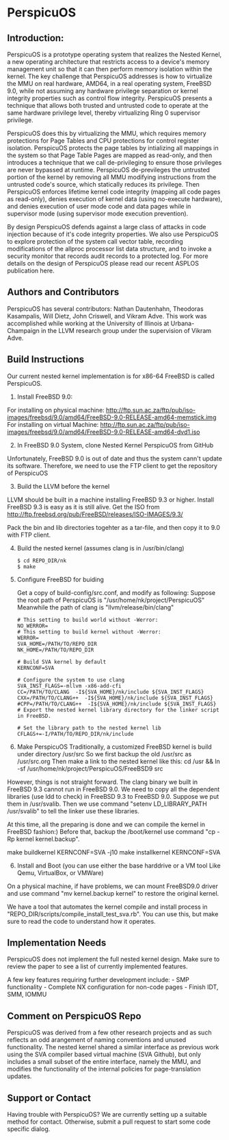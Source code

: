 # PerspicuOS

## Introduction:

PerspicuOS is a prototype operating system that realizes the Nested Kernel, a
new operating architecture that restricts access to a device's memory
management unit so that it can then perform memory isolation within the kernel.
The key challenge that PerspicuOS addresses is how to virtualize the MMU on
real hardware, AMD64, in a real operating system, FreeBSD 9.0, while not
assuming any hardware privilege separation or kernel integrity properties such
as control flow integrity. PerspicuOS presents a technique that allows both
trusted and untrusted code to operate at the same hardware privilege level,
thereby virtualizing Ring 0 supervisor privilege.

PerspicuOS does this by virtualizing the MMU, which requires memory protections
for Page Tables and CPU protections for control register isolation. PerspicuOS
protects the page tables by intializing all mappings in the system so that Page
Table Pages are mapped as read-only, and then introduces a technique that we
call de-privileging to ensure those privileges are never bypassed at runtime.
PerspicuOS de-previleges the untrusted portion of the kernel by removing all
MMU modifying instructions from the untrusted code's source, which statically
reduces its privilege. Then PerspicuOS enforces lifetime kernel code integrity
(mapping all code pages as read-only), denies execution of kernel data (using
no-execute hardware), and denies execution of user mode code and data pages
while in supervisor mode (using supervisor mode execution prevention).

By design PerspicuOS defends against a large class of attacks in code injection
because of it's code integrity properties. We also use PerspicuOS to explore
protection of the system call vector table, recording modifications of the
allproc processor list data structure, and to invoke a security monitor that
records audit records to a protected log. For more details on the design of
PerspicuOS please read our recent ASPLOS publication here.

## Authors and Contributors

PerspicuOS has several contributors: Nathan Dautenhahn, Theodoras Kasampalis,
Will Dietz, John Criswell, and Vikram Adve. This work was accomplished while
working at the University of Illinois at Urbana-Champaign in the LLVM research
group under the supervision of Vikram Adve.

## Build Instructions

Our current nested kernel implementation is for x86-64 FreeBSD is called
PerspicuOS.

1. Install FreeBSD 9.0: 

For installing on physical machine: http://ftp.sun.ac.za/ftp/pub/iso-images/freebsd/9.0/amd64/FreeBSD-9.0-RELEASE-amd64-memstick.img
For installing on virtual Machine: http://ftp.sun.ac.za/ftp/pub/iso-images/freebsd/9.0/amd64/FreeBSD-9.0-RELEASE-amd64-dvd1.iso


2. In FreeBSD 9.0 System, clone Nested Kernel PerspicuOS from GitHub

Unfortunately, FreeBSD 9.0 is out of date and thus the system cann't update its software.
Therefore, we need to use the FTP client to get the repository of PerspicuOS


3. Build the LLVM before the kernel

LLVM should be built in a machine installing FreeBSD 9.3 or higher.
Install FreeBSD 9.3 is easy as it is still alive. Get the ISO from http://ftp.freebsd.org/pub/FreeBSD/releases/ISO-IMAGES/9.3/

Pack the bin and lib directories togehter as a tar-file, and then copy it to 9.0 with FTP client.


4. Build the nested kernel (assumes clang is in /usr/bin/clang) 
	```
	$ cd REPO_DIR/nk 
	$ make
	```

5. Configure FreeBSD for buiding

    Get a copy of build-config/src.conf, and modify as following:
    Suppose the root path of PerspicuOS is "/usr/home/nk/project/PerspicuOS"
    Meanwhile the path of clang is "llvm/release/bin/clang"
 
	```
	# This setting to build world without -Werror: 
	NO_WERROR= 
	# This setting to build kernel without -Werror: 
	WERROR= 
    SVA_HOME=/PATH/TO/REPO_DIR 
    NK_HOME=/PATH/TO/REPO_DIR 
    
    # Build SVA kernel by default
    KERNCONF=SVA

	# Configure the system to use clang 
    SVA_INST_FLAGS=-mllvm -x86-add-cfi
	CC=/PATH/TO/CLANG  -I${SVA_HOME}/nk/include ${SVA_INST_FLAGS}
	CXX=/PATH/TO/CLANG++  -I${SVA_HOME}/nk/include ${SVA_INST_FLAGS}
	#CPP=/PATH/TO/CLANG++  -I${SVA_HOME}/nk/include ${SVA_INST_FLAGS}
	# Export the nested kernel library directory for the linker script in FreeBSD. 
	
	# Set the library path to the nested kernel lib 
	CFLAGS+=-I/PATH/TO/REPO_DIR/nk/include
	```

6. Make PerspicuOS
Traditionally, a customized FreeBSD kernel is build under directory /usr/src
So we first backup the old /usr/src as /usr/src.org
Then make a link to the nested kernel like this:
cd /usr && ln -sf /usr/home/nk/project/PerspicuOS/FreeBSD9 src

However, things is not straight forward. The clang binary we built in FreeBSD 9.3 cannot run in FreeBSD 9.0.
We need to copy all the dependent libraries (use ldd to check) in FreeBSD 9.3 to FreeBSD 9.0.
Suppose we put them in /usr/svalib. Then we use command "setenv LD_LIBRARY_PATH /usr/svalib" to tell the linker use these libraries.

At this time, all the preparing is done and we can compile the kernel in FreeBSD fashion:)
Before that, backup the /boot/kernel use command "cp -Rp kernel kernel.backup".

make buildkernel KERNCONF=SVA -j10
make installkernel KERNCONF=SVA



6. Install and Boot (you can use either the base harddrive or a VM
tool Like Qemu, VirtualBox, or VMWare)

On a physical machine, if have problems, we can mount FreeBSD9.0 driver and use command "mv kernel.backup kernel" to restore the original kernel.

We have a tool that automates the kernel compile and install process in
"REPO_DIR/scripts/compile_install_test_sva.rb". You can use this, but make sure
to read the code to understand how it operates.

## Implementation Needs

  PerspicuOS does not implement the full nested kernel design. Make sure to
  review the paper to see a list of currently implemented features.  

  A few key features requiring further development include: 
    - SMP functionality
    - Complete NX configuration for non-code pages
    - Finish IDT, SMM, IOMMU

## Comment on PerspicuOS Repo

PerspicuOS was derived from a few other research projects and as such reflects
an odd arangement of naming conventions and unused functionality. The nested
kernel shared a similar interface as previous work using the SVA compiler based
virtual machine (SVA Github), but only includes a small subset of the entire
interface, namely the MMU, and modifies the functionality of the internal
policies for page-translation updates.

## Support or Contact

Having trouble with PerspicuOS? We are currently setting up a suitable method
for contact. Otherwise, submit a pull request to start some code specific
dialog.
